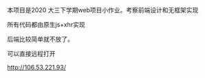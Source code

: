 本项目是2020 大三下学期web项目小作业。考察前端设计和无框架实现

所有代码都由原生js+xhr实现

后端比较简单就不放了。



可以直接远程打开

http://106.53.221.93/